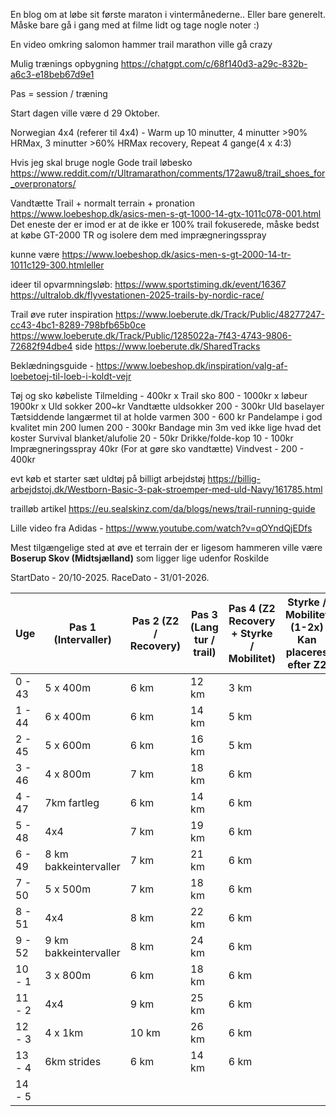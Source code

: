 
En blog om at løbe sit første maraton i vintermånederne.. Eller bare generelt.
Måske bare gå i gang med at filme lidt og tage nogle noter :)

En video omkring salomon hammer trail marathon ville gå crazy

Mulig trænings opbygning
https://chatgpt.com/c/68f140d3-a29c-832b-a6c3-e18beb67d9e1

Pas = session / træning

Start dagen ville være d 29 Oktober.

Norwegian 4x4 (referer til 4x4) - Warm up 10 minutter, 4 minutter >90% HRMax, 3 minutter >60% HRMax recovery, Repeat 4 gange(4 x 4:3)

Hvis jeg skal bruge nogle Gode trail løbesko https://www.reddit.com/r/Ultramarathon/comments/172awu8/trail_shoes_for_overpronators/

Vandtætte Trail + normalt terrain + pronation https://www.loebeshop.dk/asics-men-s-gt-1000-14-gtx-1011c078-001.html Det eneste der er imod er at de ikke er 100% trail fokuserede, måske bedst at købe GT-2000 TR og isolere dem med imprægneringsspray 

kunne være https://www.loebeshop.dk/asics-men-s-gt-2000-14-tr-1011c129-300.htmleller 


ideer til opvarmningsløb:
	https://www.sportstiming.dk/event/16367
	https://ultralob.dk/flyvestationen-2025-trails-by-nordic-race/

Trail øve ruter inspiration
	https://www.loeberute.dk/Track/Public/48277247-cc43-4bc1-8289-798bfb65b0ce
	https://www.loeberute.dk/Track/Public/1285022a-7f43-4743-9806-72682f94dbe4
		side  https://www.loeberute.dk/SharedTracks

Beklædningsguide - https://www.loebeshop.dk/inspiration/valg-af-loebetoej-til-loeb-i-koldt-vejr

Tøj og sko købeliste
	Tilmelding - 400kr x
	Trail sko 800 - 1000kr x
	løbeur 1900kr x
	Uld sokker 200~kr 
	Vandtætte uldsokker 200 - 300kr
	Uld baselayer 
	Tætsiddende langærmet til at holde varmen 300 - 600 kr
	Pandelampe i god kvalitet min 200 lumen 200 - 300kr
	Bandage min 3m ved ikke lige hvad det koster
	Survival blanket/alufolie 20 - 50kr
	Drikke/folde-kop 10 - 100kr
	Imprægneringsspray 40kr (For at gøre sko vandtætte)
	Vindvest - 200 - 400kr
	

evt køb et starter sæt uldtøj på billigt arbejdstøj https://billig-arbejdstoj.dk/Westborn-Basic-3-pak-stroemper-med-uld-Navy/161785.html

trailløb artikel https://eu.sealskinz.com/da/blogs/news/trail-running-guide

Lille video fra Adidas - https://www.youtube.com/watch?v=qOYndQjEDfs

Mest tilgængelige sted at øve et terrain der er ligesom hammeren ville være **Boserup Skov (Midtsjælland)** som ligger lige udenfor Roskilde

StartDato - 20/10-2025. 
RaceDato - 31/01-2026.

| Uge    | Pas 1 (Intervaller)   | Pas 2 (Z2 / Recovery) | Pas 3 (Lang tur / trail) | Pas 4 (Z2 Recovery + Styrke / Mobilitet) | Styrke / Mobilitet (1-2x) Kan placeres efter Z2 | Ekstra - Pas 3,5 (Tempo / Progression) | Note           |     |
| ------ | --------------------- | --------------------- | ------------------------ | ---------------------------------------- | ----------------------------------------------- | -------------------------------------- | -------------- | --- |
| 0 - 43 | 5 x 400m              | 6 km                  | 12 km                    | 3 km                                     |                                                 | 6 km let                               | Start          |     |
| 1 - 44 | 6 x 400m              | 6 km                  | 14 km                    | 5 km                                     |                                                 | 8km let                                | Base           |     |
| 2 - 45 | 5 x 600m              | 6 km                  | 16 km                    | 5 km                                     |                                                 | 9 km                                   | Base           |     |
| 3 - 46 | 4 x 800m              | 7 km                  | 18 km                    | 6 km                                     |                                                 | 9 km                                   | Base           |     |
| 4 - 47 | 7km fartleg           | 6 km                  | 14 km                    | 6 km                                     |                                                 | 7 km let                               | Recovery       |     |
| 5 - 48 | 4x4                   | 7 km                  | 19 km                    | 6 km                                     |                                                 | 9 km                                   | Scale          |     |
| 6 - 49 | 8 km bakkeintervaller | 7 km                  | 21 km                    | 6 km                                     |                                                 | 10 km                                  | Scale          |     |
| 7 - 50 | 5 x 500m              | 7 km                  | 18 km                    | 6 km                                     |                                                 | 8 km let                               | Small Recovery |     |
| 8 - 51 | 4x4                   | 8 km                  | 22 km                    | 6 km                                     |                                                 | 10 km                                  | Scale          |     |
| 9 - 52 | 9 km bakkeintervaller | 8 km                  | 24 km                    | 6 km                                     |                                                 | 11 km                                  | Scale          |     |
| 10 - 1 | 3 x 800m              | 6 km                  | 18 km                    | 6 km                                     |                                                 | 7 km let                               | Recovery       |     |
| 11 - 2 | 4x4                   | 9 km                  | 25 km                    | 6 km                                     |                                                 | 11 km                                  | Peak           |     |
| 12 - 3 | 4 x 1km               | 10 km                 | 26 km                    | 6 km                                     |                                                 | 12 km                                  | Peak           |     |
| 13 - 4 | 6km strides           | 6 km                  | 14 km                    | 6 km                                     |                                                 | 10 km                                  | Taper          |     |
| 14 - 5 |                       |                       |                          |                                          |                                                 |                                        | RaceWeek       |     |

